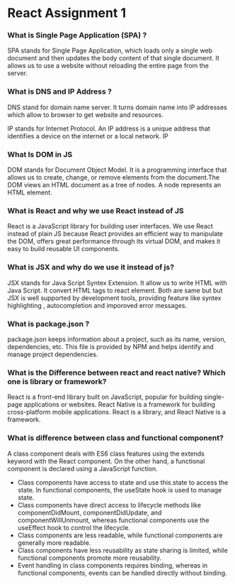 # React Assignment  1 
### What is Single Page Application (SPA) ?
SPA stands for Single Page Application, which loads only a single web document and then updates the body content of that single document. It allows us to use a website without reloading the entire page from the server.


### What is DNS and IP Address ?
DNS stand for domain name server. It turns domain name into IP addresses which allow to browser to get website and resources.

IP stands for Internet Protocol. An IP address is a unique address that identifies a device on the internet or a local network. IP

### What Is DOM in JS
DOM stands for Document Object Model. It is a programming interface that allows us to create, change, or remove elements from the document.The DOM views an HTML document as a tree of nodes. A node represents an HTML element.

### What is React and why we use React instead of JS
React is a JavaScript library for building user interfaces. We use React instead of plain JS because React provides an efficient way to manipulate the DOM, offers great performance through its virtual DOM, and makes it easy to build reusable UI components.

### What is JSX and why do we use it instead of js?
JSX stands for Java Script Syntex Extension. It allow us to write HTML with Java Script. It convert HTML tags to react element. Both are same but but JSX is well supported by development tools, providing feature like syntex highlighting , autocompletion and imporoved error messages.

### What is package.json ? 
package.json keeps information about a project, such as its name, version, dependencies, etc. This file is provided by NPM and helps identify and manage project dependencies.

###  What is the Difference between react and react native? Which one is library or framework?
React is a front-end library built on JavaScript, popular for building single-page applications or websites. React Native is a framework for building cross-platform mobile applications. React is a library, and React Native is a framework.

### What is difference between class and functional component?
A class component deals with ES6 class features using the extends keyword with the React component. On the other hand, a functional component is declared using a JavaScript function.
- Class components have access to state and use this.state to access the state. In functional components, the useState hook is used to manage state.
- Class components have direct access to lifecycle methods like componentDidMount, componentDidUpdate, and componentWillUnmount, whereas functional components use the useEffect hook to control the lifecycle.
- Class components are less readable, while functional components are generally more readable.
- Class components have less reusability as state sharing is limited, while functional components promote more reusability.
- Event handling in class components requires binding, whereas in functional components, events can be handled directly without binding.